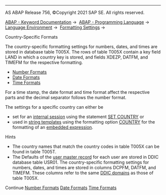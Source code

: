   

* * *

AS ABAP Release 756, ©Copyright 2021 SAP SE. All rights reserved.

[ABAP - Keyword Documentation](https://help.sap.com/doc/abapdocu_756_index_htm/7.56/en-US/abenabap.htm) →  [ABAP - Programming Language](https://help.sap.com/doc/abapdocu_756_index_htm/7.56/en-US/abenabap_reference.htm) →  [Language Environment](https://help.sap.com/doc/abapdocu_756_index_htm/7.56/en-US/abenlanguage.htm) →  [Formatting Settings](https://help.sap.com/doc/abapdocu_756_index_htm/7.56/en-US/abencountry.htm) → 

Country-Specific Formats

The country-specific formatting settings for numbers, dates, and times are stored in database table T005X. The rows of table T005X contain a key field LAND in which a country key is stored, and fields XDEZP, DATFM, and TIMEFM for the respective formatting.

-   [Number Formats](https://help.sap.com/doc/abapdocu_756_index_htm/7.56/en-US/abennumber_formats.htm)
-   [Date Formats](https://help.sap.com/doc/abapdocu_756_index_htm/7.56/en-US/abendate_formats.htm)
-   [Time Formats](https://help.sap.com/doc/abapdocu_756_index_htm/7.56/en-US/abentime_formats.htm)

For a time stamp, the date format and time format affect the respective parts and the decimal separator follows the number format.

The settings for a specific country can either be

-   set for an [internal session](https://help.sap.com/doc/abapdocu_756_index_htm/7.56/en-US/abeninternal_session_glosry.htm "Glossary Entry") using the statement [SET COUNTRY](https://help.sap.com/doc/abapdocu_756_index_htm/7.56/en-US/abapset_country.htm) or
-   used in [string templates](https://help.sap.com/doc/abapdocu_756_index_htm/7.56/en-US/abenstring_templates.htm) using the formatting option [COUNTRY](https://help.sap.com/doc/abapdocu_756_index_htm/7.56/en-US/abapcompute_string_format_options.htm) for the formatting of an [embedded expression](https://help.sap.com/doc/abapdocu_756_index_htm/7.56/en-US/abenstring_templates_expressions.htm).

Hints

-   The country names that match the country codes in table T005X can be found in table T005T.
-   The Defaults of the [user master record](https://help.sap.com/doc/abapdocu_756_index_htm/7.56/en-US/abenuser_master_record_glosry.htm "Glossary Entry") for each user are stored in DDIC database table USR01. The country-specific formatting settings for numbers, dates, and times are stored in columns DCPFM, DATFM, and TIMEFM. These columns refer to the same [DDIC domains](https://help.sap.com/doc/abapdocu_756_index_htm/7.56/en-US/abendomain_glosry.htm "Glossary Entry") as those of table T005X.

Continue
[Number Formats](https://help.sap.com/doc/abapdocu_756_index_htm/7.56/en-US/abennumber_formats.htm)
[Date Formats](https://help.sap.com/doc/abapdocu_756_index_htm/7.56/en-US/abendate_formats.htm)
[Time Formats](https://help.sap.com/doc/abapdocu_756_index_htm/7.56/en-US/abentime_formats.htm)